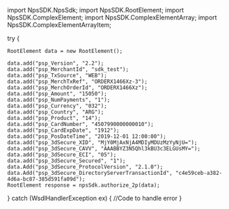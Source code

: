 import NpsSDK.NpsSdk;
import NpsSDK.RootElement;
import NpsSDK.ComplexElement;
import NpsSDK.ComplexElementArray;
import NpsSDK.ComplexElementArrayItem;

try {

    RootElement data = new RootElement();

    data.add("psp_Version", "2.2");
    data.add("psp_MerchantId", "sdk_test");
    data.add("psp_TxSource", "WEB");
    data.add("psp_MerchTxRef", "ORDERX1466Xz-3");
    data.add("psp_MerchOrderId", "ORDERX1466Xz");
    data.add("psp_Amount", "15050");
    data.add("psp_NumPayments", "1");
    data.add("psp_Currency", "032");
    data.add("psp_Country", "ARG");
    data.add("psp_Product", "14");
    data.add("psp_CardNumber", "4507990000000010");
    data.add("psp_CardExpDate", "1912");
    data.add("psp_PosDateTime", "2019-12-01 12:00:00");
    data.add("psp_3dSecure_XID", "MjY0MjAxNjA4MDIyMDUzMzYyNjU=");
    data.add("psp_3dSecure_CAVV", "AAABBYZ3N5Qhl3kBU3c3ELGUsMY=");
    data.add("psp_3dSecure_ECI", "05");
    data.add("psp_3dSecure_Secured", "1");
    data.Add("psp_3dSecure_ProtocolVersion", "2.1.0");
    data.Add("psp_3dSecure_DirectoryServerTransactionId", "c4e59ceb-a382-4d6a-bc87-385d591fa09d");
    RootElement response = npsSdk.authorize_2p(data);

} catch (WsdlHandlerException ex) {
    //Code to handle error
}
